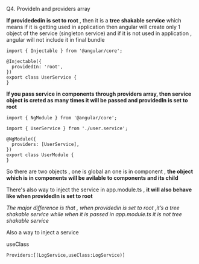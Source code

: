 Q4. ProvideIn and providers array

**If providededin  is set to root** , then it is a **tree shakable service** which means if it is getting used in application then angular will create only 1 object of the service (singleton service) and if it is not used in application , angular will not include it in final bundle	

```
import { Injectable } from '@angular/core';

@Injectable({
  providedIn: 'root',
})
export class UserService {
}

```

**If you pass service in components through providers array, then service object is creted as many times it will be passed and providedIn is set to root**

```
import { NgModule } from '@angular/core';

import { UserService } from './user.service';

@NgModule({
  providers: [UserService],
})
export class UserModule {
}

```

So there are two objects , one is global an one is in component , **the object which is in components will be avilable to components and its child**


There's also way to inject the service in app.module.ts , **it will also behave like when providedIn is set to root**

_The major difference is that , when providedin is set to root ,it’s a tree shakable service while when it is passed in app.module.ts it is not tree shakable service_


Also a way to inject a service

useClass
```
Providers:[(LogService,useClass:LogService)]
```

